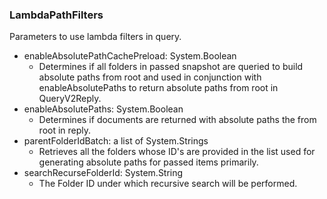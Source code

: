 ### LambdaPathFilters
Parameters to use lambda filters in query.

- enableAbsolutePathCachePreload: System.Boolean
  - Determines if all folders in passed snapshot are queried to build absolute paths from root and used in conjunction with enableAbsolutePaths to return absolute paths from root in QueryV2Reply.
- enableAbsolutePaths: System.Boolean
  - Determines if documents are returned with absolute paths the from root in reply.
- parentFolderIdBatch: a list of System.Strings
  - Retrieves all the folders whose ID's are provided in the list used for generating absolute paths for passed items primarily.
- searchRecurseFolderId: System.String
  - The Folder ID under which recursive search will be performed.
